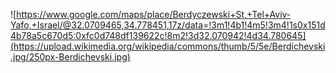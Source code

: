![https://www.google.com/maps/place/Berdyczewski+St,+Tel+Aviv-Yafo,+Israel/@32.0709465,34.778451,17z/data=!3m1!4b1!4m5!3m4!1s0x151d4b78a5c670d5:0xfc0d748df139622c!8m2!3d32.070942!4d34.780645](https://upload.wikimedia.org/wikipedia/commons/thumb/5/5e/Berdichevski.jpg/250px-Berdichevski.jpg)